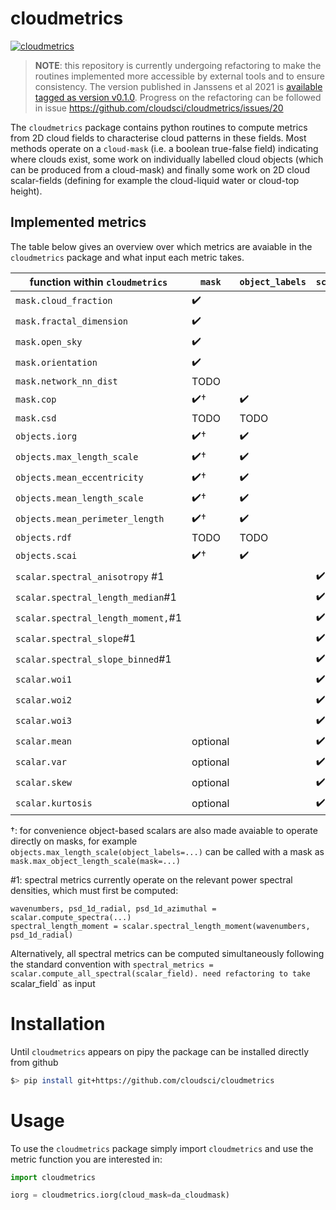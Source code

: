 # cloudmetrics

[![cloudmetrics](https://github.com/cloudsci/cloudmetrics/actions/workflows/python-package-conda.yml/badge.svg)](https://github.com/cloudsci/cloudmetrics/actions/workflows/python-package-conda.yml)

> **NOTE**: this repository is currently undergoing refactoring to make
the routines implemented more accessible by external tools and to ensure
consistency. The version published in Janssens et al 2021 is [available
tagged as version
v0.1.0](https://github.com/cloudsci/cloudmetrics/tree/v0.1.0). Progress on
the refactoring can be followed in issue
https://github.com/cloudsci/cloudmetrics/issues/20

The `cloudmetrics` package contains python routines to compute metrics
from 2D cloud fields to characterise cloud patterns in these fields. Most
methods operate on a `cloud-mask` (i.e. a boolean true-false field)
indicating where clouds exist, some work on individually labelled cloud objects
(which can be produced from a cloud-mask) and finally some work on 2D cloud
scalar-fields (defining for example the cloud-liquid water or cloud-top height).

## Implemented metrics

The table below gives an overview over which metrics are avaiable in the
`cloudmetrics` package and what input each metric takes.


| function within `cloudmetrics`     | `mask`   | `object_labels` | `scalar_field` |
| ---------------------------------- | -------- | --------------- | -------------- |
| `mask.cloud_fraction`              | ✔️        |                 |                |
| `mask.fractal_dimension`           | ✔️        |                 |                |
| `mask.open_sky`                    | ✔️        |                 |                |
| `mask.orientation`                 | ✔️        |                 |                |
| `mask.network_nn_dist`             | TODO     |                 |                |
| `mask.cop`                         | ✔️†       | ✔️               |                |
| `mask.csd`                         | TODO     | TODO            |                |
| `objects.iorg`                     | ✔️†       | ✔️               |                |
| `objects.max_length_scale`         | ✔️†       | ✔️               |                |
| `objects.mean_eccentricity`        | ✔️†       | ✔️               |                |
| `objects.mean_length_scale`        | ✔️†       | ✔️               |                |
| `objects.mean_perimeter_length`    | ✔️†       | ✔️               |                |
| `objects.rdf`                      | TODO     | TODO            |                |
| `objects.scai`                     | ✔️†       | ✔️               |                |
| `scalar.spectral_anisotropy` #1    |          |                 | ✔️              |
| `scalar.spectral_length_median`#1  |          |                 | ✔️              |
| `scalar.spectral_length_moment,`#1 |          |                 | ✔️              |
| `scalar.spectral_slope`#1          |          |                 | ✔️              |
| `scalar.spectral_slope_binned`#1   |          |                 | ✔️              |
| `scalar.woi1`                      |          |                 | ✔️              |
| `scalar.woi2`                      |          |                 | ✔️              |
| `scalar.woi3`                      |          |                 | ✔️              |
| `scalar.mean`                      | optional |                 | ✔️              |
| `scalar.var`                       | optional |                 | ✔️              |
| `scalar.skew`                      | optional |                 | ✔️              |
| `scalar.kurtosis`                  | optional |                 | ✔️              |

†: for convenience object-based scalars are also made avaiable to operate
directly on masks, for example `objects.max_length_scale(object_labels=...)`
can be called with a mask as `mask.max_object_length_scale(mask=...)`

#1: spectral metrics currently operate on the relevant power spectral densities,
which must first be computed:
```
wavenumbers, psd_1d_radial, psd_1d_azimuthal = scalar.compute_spectra(...)
spectral_length_moment = scalar.spectral_length_moment(wavenumbers, psd_1d_radial)
```
Alternatively, all spectral metrics can be computed simultaneously following the
standard convention with `spectral_metrics = scalar.compute_all_spectral(scalar_field).
need refactoring to take `scalar_field` as input

# Installation

Until `cloudmetrics` appears on pipy the package can be installed directly
from github

```bash
$> pip install git+https://github.com/cloudsci/cloudmetrics
```

# Usage

To use the `cloudmetrics` package simply import `cloudmetrics` and use the metric function you are interested in:

```python
import cloudmetrics

iorg = cloudmetrics.iorg(cloud_mask=da_cloudmask)
```
